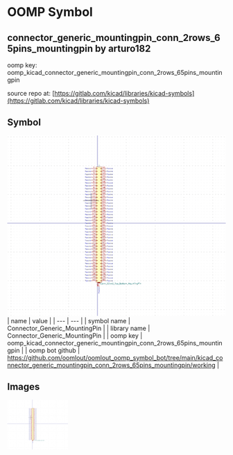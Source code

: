 # OOMP Symbol  
## connector_generic_mountingpin_conn_2rows_65pins_mountingpin  by arturo182  
  
oomp key: oomp_kicad_connector_generic_mountingpin_conn_2rows_65pins_mountingpin  
  
source repo at: [https://gitlab.com/kicad/libraries/kicad-symbols](https://gitlab.com/kicad/libraries/kicad-symbols)  
## Symbol  
  
[![working.png](working_600.png)](working.png)  
| name | value | 
| --- | --- | 
| symbol name | Connector_Generic_MountingPin | 
| library name | Connector_Generic_MountingPin | 
| oomp key | oomp_kicad_connector_generic_mountingpin_conn_2rows_65pins_mountingpin | 
| oomp bot github | https://github.com/oomlout/oomlout_oomp_symbol_bot/tree/main/kicad_connector_generic_mountingpin_conn_2rows_65pins_mountingpin/working | 
## Images  
  
[![working.png](working_140.png)](working.png)  
